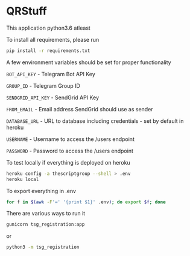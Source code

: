 # QRStuff

This application python3.6 atleast

To install all requirements, please run

```bash
pip install -r requirements.txt
```

A few environment variables should be set for proper functionality

`BOT_API_KEY` - Telegram Bot API Key

`GROUP_ID` - Telegram Group ID

`SENDGRID_API_KEY` - SendGrid API Key

`FROM_EMAIL` - Email address SendGrid should use as sender

`DATABASE_URL` - URL to database including credentials - set by default in heroku

`USERNAME` - Username to access the /users endpoint

`PASSWORD` - Password to access the /users endpoint

To test locally if everything is deployed on heroku

```bash
heroku config -a thescriptgroup --shell > .env
heroku local
```

To export everything in .env
```bash
for f in $(awk -F'=' '{print $1}' .env); do export $f; done
```


There are various ways to run it

```bash
gunicorn tsg_registration:app
```
or
```bash
python3 -m tsg_registration
```

